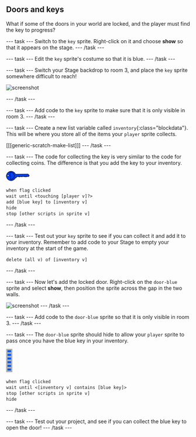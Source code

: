 ## Doors and keys

What if some of the doors in your world are locked, and the player must find the key to progress?

--- task ---
Switch to the `key` sprite. Right-click on it and choose **show** so that it appears on the stage.
--- /task ---

--- task ---
Edit the `key` sprite's costume so that it is blue.
--- /task ---

--- task ---
Switch your Stage backdrop to room 3, and place the `key` sprite somewhere difficult to reach!

 ![screenshot](images/world-key.png)

--- /task ---

--- task ---
Add code to the `key` sprite to make sure that it is only visible in room 3.
--- /task ---

--- task ---
Create a new list variable called `inventory`{:class="blockdata"}. This will be where you store all of the items your `player` sprite collects.

[[[generic-scratch-make-list]]]
--- /task ---

--- task ---
The code for collecting the key is very similar to the code for collecting coins. The difference is that you add the key to your inventory.

![key](images/key.png)

```blocks
when flag clicked
wait until <touching [player v]?>
add [blue key] to [inventory v]
hide
stop [other scripts in sprite v]
```
--- /task ---

--- task ---
Test out your `key` sprite to see if you can collect it and add it to your inventory. Remember to add code to your Stage to empty your inventory at the start of the game.

```blocks
delete (all v) of [inventory v]
```

--- /task ---

--- task ---
Now let's add the locked door. Right-click on the `door-blue` sprite and select **show**, then position the sprite across the gap in the two walls.

![screenshot](images/world-door.png)
--- /task ---

--- task ---
Add code to the `door-blue` sprite so that it is only visible in room 3.
--- /task ---

--- task ---
The `door-blue` sprite should hide to allow your `player` sprite to pass once you have the blue key in your inventory.

![door](images/door.png)

```blocks
when flag clicked
wait until <[inventory v] contains [blue key]>
stop [other scripts in sprite v]
hide
```
--- /task ---

--- task ---
Test out your project, and see if you can collect the blue key to open the door!
--- /task ---
